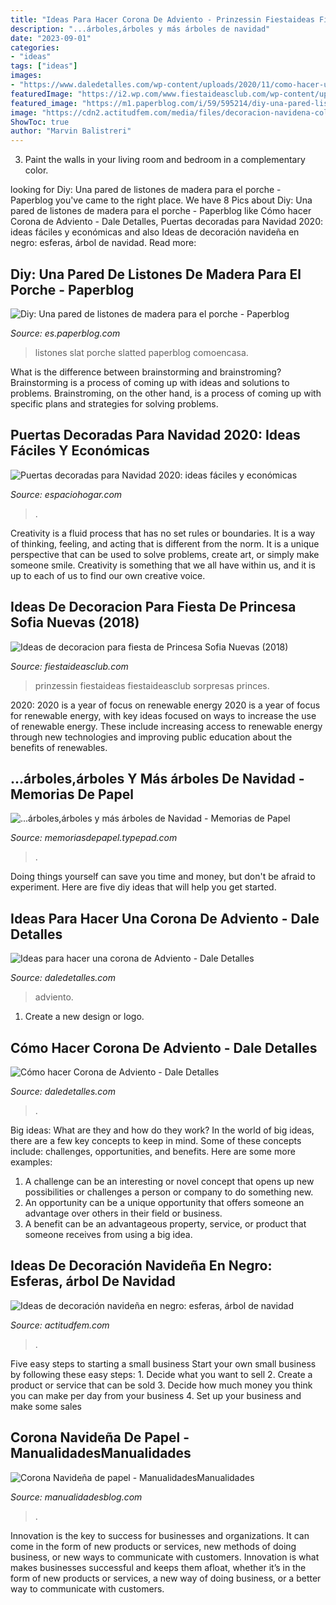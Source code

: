 ```yaml
---
title: "Ideas Para Hacer Corona De Adviento - Prinzessin Fiestaideas Fiestaideasclub Sorpresas Princes"
description: "...árboles,árboles y más árboles de navidad"
date: "2023-09-01"
categories:
- "ideas"
tags: ["ideas"]
images:
- "https://www.daledetalles.com/wp-content/uploads/2020/11/como-hacer-una-corona-de-adviento2.jpg"
featuredImage: "https://i2.wp.com/www.fiestaideasclub.com/wp-content/uploads/2014/07/decoracion-fiesta-de-princesa-sofia-fiestaideas-00013.min_.jpg?w=696"
featured_image: "https://m1.paperblog.com/i/59/595214/diy-una-pared-listones-madera-el-porche-L-oHsiFD.jpeg"
image: "https://cdn2.actitudfem.com/media/files/decoracion-navidena-colores-negros-para-elegantes-darks.jpg"
ShowToc: true
author: "Marvin Balistreri"
---
```



3. Paint the walls in your living room and bedroom in a complementary color. 

	

		
looking for Diy: Una pared de listones de madera para el porche - Paperblog you've came to the right place. We have 8 Pics about Diy: Una pared de listones de madera para el porche - Paperblog like Cómo hacer Corona de Adviento - Dale Detalles, Puertas decoradas para Navidad 2020: ideas fáciles y económicas and also Ideas de decoración navideña en negro: esferas, árbol de navidad. Read more:
		
    
## Diy: Una Pared De Listones De Madera Para El Porche - Paperblog

<img loading=lazy src="https://m1.paperblog.com/i/59/595214/diy-una-pared-listones-madera-el-porche-L-oHsiFD.jpeg" onerror="this.onerror=null;this.src='https://tse1.mm.bing.net/th?id=OIP.hxjJCB2jQooCvD7Rj1xa4AHaFe&amp;pid=15.1';" alt="Diy: Una pared de listones de madera para el porche - Paperblog">

_Source: es.paperblog.com_

>listones slat porche slatted paperblog comoencasa. 

	

What is the difference between brainstorming and brainstroming?
Brainstorming is a process of coming up with ideas and solutions to problems. Brainstroming, on the other hand, is a process of coming up with specific plans and strategies for solving problems.

    
## Puertas Decoradas Para Navidad 2020: Ideas Fáciles Y Económicas

<img loading=lazy src="https://espaciohogar.com/wp-content/uploads/2020/10/puertas-decoradas-para-navidad-2020-con-flores-secas.jpg" onerror="this.onerror=null;this.src='https://tse2.mm.bing.net/th?id=OIP._lhTPpvVVfq_-fmMVyujXAHaLG&amp;pid=15.1';" alt="Puertas decoradas para Navidad 2020: ideas fáciles y económicas">

_Source: espaciohogar.com_

>. 

	

Creativity is a fluid process that has no set rules or boundaries. It is a way of thinking, feeling, and acting that is different from the norm. It is a unique perspective that can be used to solve problems, create art, or simply make someone smile. Creativity is something that we all have within us, and it is up to each of us to find our own creative voice.

    
## Ideas De Decoracion Para Fiesta De Princesa Sofia Nuevas (2018)

<img loading=lazy src="https://i2.wp.com/www.fiestaideasclub.com/wp-content/uploads/2014/07/decoracion-fiesta-de-princesa-sofia-fiestaideas-00013.min_.jpg?w=696" onerror="this.onerror=null;this.src='https://tse3.mm.bing.net/th?id=OIP.05NCFDNSl5IE2sKllcsnWwHaJ4&amp;pid=15.1';" alt="Ideas de decoracion para fiesta de Princesa Sofia Nuevas (2018)">

_Source: fiestaideasclub.com_

>prinzessin fiestaideas fiestaideasclub sorpresas princes. 

	

2020: 2020 is a year of focus on renewable energy
2020 is a year of focus for renewable energy, with key ideas focused on ways to increase the use of renewable energy. These include increasing access to renewable energy through new technologies and improving public education about the benefits of renewables.

    
## ...árboles,árboles Y Más árboles De Navidad - Memorias De Papel

<img loading=lazy src="http://memoriasdepapel.typepad.com/photos/uncategorized/2007/12/13/arbol2.jpg" onerror="this.onerror=null;this.src='https://tse4.mm.bing.net/th?id=OIP.DqhFahgXqAcDDkTT9iuBcAHaLG&amp;pid=15.1';" alt="...árboles,árboles y más árboles de Navidad - Memorias de Papel">

_Source: memoriasdepapel.typepad.com_

>. 

	

Doing things yourself can save you time and money, but don't be afraid to experiment. Here are five diy ideas that will help you get started.

    
## Ideas Para Hacer Una Corona De Adviento - Dale Detalles

<img loading=lazy src="https://i2.wp.com/www.daledetalles.com/wp-content/uploads/2016/09/corona-de-adviento16.jpg?resize=450%2C600" onerror="this.onerror=null;this.src='https://tse3.mm.bing.net/th?id=OIP.uUp9RztuHa3ooteB1b3OgAAAAA&amp;pid=15.1';" alt="Ideas para hacer una corona de Adviento - Dale Detalles">

_Source: daledetalles.com_

>adviento. 

	

1. Create a new design or logo.

    
## Cómo Hacer Corona De Adviento - Dale Detalles

<img loading=lazy src="https://www.daledetalles.com/wp-content/uploads/2020/11/como-hacer-una-corona-de-adviento2.jpg" onerror="this.onerror=null;this.src='https://tse1.mm.bing.net/th?id=OIP.mxBQoKyudc_0VCUaiCOoSQHaLH&amp;pid=15.1';" alt="Cómo hacer Corona de Adviento - Dale Detalles">

_Source: daledetalles.com_

>. 

	

Big ideas: What are they and how do they work?
In the world of big ideas, there are a few key concepts to keep in mind. Some of these concepts include: challenges, opportunities, and benefits. Here are some more examples:
1. A challenge can be an interesting or novel concept that opens up new possibilities or challenges a person or company to do something new. 
2. An opportunity can be a unique opportunity that offers someone an advantage over others in their field or business. 
3. A benefit can be an advantageous property, service, or product that someone receives from using a big idea.

    
## Ideas De Decoración Navideña En Negro: Esferas, árbol De Navidad

<img loading=lazy src="https://cdn2.actitudfem.com/media/files/decoracion-navidena-colores-negros-para-elegantes-darks.jpg" onerror="this.onerror=null;this.src='https://tse1.mm.bing.net/th?id=OIP.cDbbT67jz8hBX6opIIxFOgHaD4&amp;pid=15.1';" alt="Ideas de decoración navideña en negro: esferas, árbol de navidad">

_Source: actitudfem.com_

>. 

	

Five easy steps to starting a small business
Start your own small business by following these easy steps: 1. Decide what you want to sell 2. Create a product or service that can be sold 3. Decide how much money you think you can make per day from your business 4. Set up your business and make some sales 
    
## Corona Navideña De Papel - ManualidadesManualidades

<img loading=lazy src="https://www.manualidadesblog.com/wp-content/uploads/2019/11/corona-de-papel3-min.jpg" onerror="this.onerror=null;this.src='https://tse2.mm.bing.net/th?id=OIP.4OYo2RrCqrxTajrxKVdLvwHaJ4&amp;pid=15.1';" alt="Corona Navideña de papel - ManualidadesManualidades">

_Source: manualidadesblog.com_

>. 

	

Innovation is the key to success for businesses and organizations. It can come in the form of new products or services, new methods of doing business, or new ways to communicate with customers. Innovation is what makes businesses successful and keeps them afloat, whether it’s in the form of new products or services, a new way of doing business, or a better way to communicate with customers.

